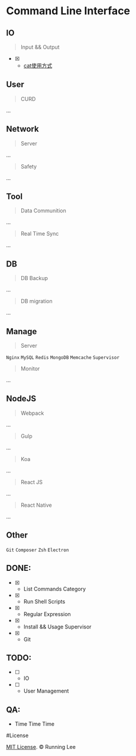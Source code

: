 #  Command Line Interface

## IO

> Input && Output

- [x] - [cat使用方式](https://github.com/HuiLee/useful-commands/blob/master/IO/cat.md)


## User

> CURD

...


## Network

> Server

...

> Safety

...

## Tool

> Data Communition

...

> Real Time Sync

...


## DB

> DB Backup

...

> DB migration

...

## Manage

> Server

`Nginx` `MySQL` `Redis` `MongoDB` `Memcache` `Supervisor`

> Monitor

...

## NodeJS

> Webpack

...

> Gulp

...

> Koa

...
> React JS

...

> React Native

...

## Other

`Git` `Composer` `Zsh` `Electron`


## DONE:

- [x] - List Commands Category
- [x] - Run Shell Scripts
- [x] - Regular Expression
- [x] - Install && Usage Supervisor
- [x] - Git

## TODO:

- [ ] - IO
- [ ] - User Management


## QA:

- Time Time Time

#License

[MIT License](https://opensource.org/licenses/mit-license.html). © Running Lee
